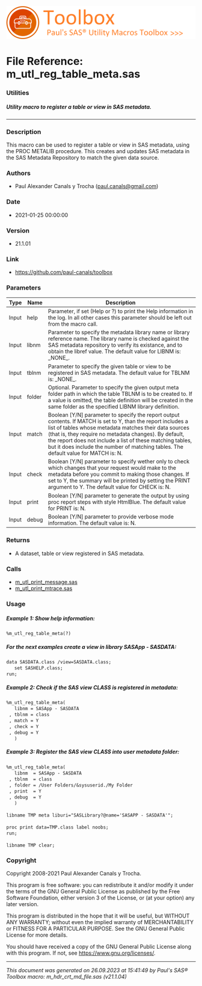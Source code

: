 ![../../misc/images/doc_banner.png](../../misc/images/doc_banner.png)
# 
# File Reference: m_utl_reg_table_meta.sas

### Utilities

##### Utility macro to register a table or view in SAS metadata.

***

### Description
This macro can be used to register a table or view in SAS metadata, using the PROC METALIB procedure. This creates and updates SAS metadata in the SAS Metadata Repository to match the given data source.

### Authors
* Paul Alexander Canals y Trocha (paul.canals@gmail.com)

### Date
* 2021-01-25 00:00:00

### Version
* 21.1.01

### Link
* https://github.com/paul-canals/toolbox

### Parameters
| Type | Name | Description |
| ---- | ---- | ----------- |
| Input | help | Parameter, if set (Help or ?) to print the Help information in the log. In all other cases this parameter should be left out from the macro call. |
| Input | libnm | Parameter to specify the metadata library name or library reference name. The library name is checked against the SAS metadata repository to verify its existance, and to obtain the libref value. The default value for LIBNM is: \_NONE\_. |
| Input | tblnm | Parameter to specify the given table or view to be registered in SAS metadata. The default value for TBLNM is: \_NONE\_. |
| Input | folder | Optional. Parameter to specify the given output meta folder path in which the table TBLNM is to be created to. If a value is omitted, the table definition will be created in the same folder as the specified LIBNM library definition. |
| Input | match | Boolean [Y/N] parameter to specify the report output contents. If MATCH is set to Y, than the report includes a list of tables whose metadata matches their data sources (that is, they require no metadata changes). By default, the report does not include a list of these matching tables, but it does include the number of matching tables. The default value for MATCH is: N. |
| Input | check | Boolean [Y/N] parameter to specify wether only to check which changes that your request would make to the metadata before you commit to making those changes. If set to Y, the summary will be printed by setting the PRINT argument to Y. The default value for CHECK is: N. |
| Input | print | Boolean [Y/N] parameter to generate the output by using proc report steps with style HtmlBlue. The default value for PRINT is: N. |
| Input | debug | Boolean [Y/N] parameter to provide verbose mode information. The default value is: N. |

### Returns
* A dataset, table or view registered in SAS metadata.

### Calls
* [m_utl_print_message.sas](m_utl_print_message.md)
* [m_utl_print_mtrace.sas](m_utl_print_mtrace.md)

### Usage

##### Example 1: Show help information:
```sas
%m_utl_reg_table_meta(?)
```

##### For the next examples create a view in library SASApp - SASDATA:
```sas
data SASDATA.class /view=SASDATA.class;
   set SASHELP.class;
run;
```

##### Example 2: Check if the SAS view CLASS is registered in metadata:
```sas
%m_utl_reg_table_meta(
   libnm = SASApp - SASDATA
 , tblnm = class
 , match = Y
 , check = Y
 , debug = Y
   )
```

##### Example 3: Register the SAS view CLASS into user metadata folder:
```sas
%m_utl_reg_table_meta(
   libnm  = SASApp - SASDATA
 , tblnm  = class
 , folder = /User Folders/&sysuserid./My Folder
 , print  = Y
 , debug  = Y
   )

libname TMP meta liburi="SASLibrary?@name='SASAPP - SASDATA'";

proc print data=TMP.class label noobs;
run;

libname TMP clear;
```

### Copyright
Copyright 2008-2021 Paul Alexander Canals y Trocha. 
 
This program is free software: you can redistribute it and/or modify 
it under the terms of the GNU General Public License as published by 
the Free Software Foundation, either version 3 of the License, or 
(at your option) any later version. 
 
This program is distributed in the hope that it will be useful, 
but WITHOUT ANY WARRANTY; without even the implied warranty of 
MERCHANTABILITY or FITNESS FOR A PARTICULAR PURPOSE. See the 
GNU General Public License for more details. 
 
You should have received a copy of the GNU General Public License 
along with this program. If not, see <https://www.gnu.org/licenses/>. 


***
*This document was generated on 26.09.2023 at 15:41:49  by Paul's SAS&reg; Toolbox macro: m_hdr_crt_md_file.sas (v21.1.04)*
